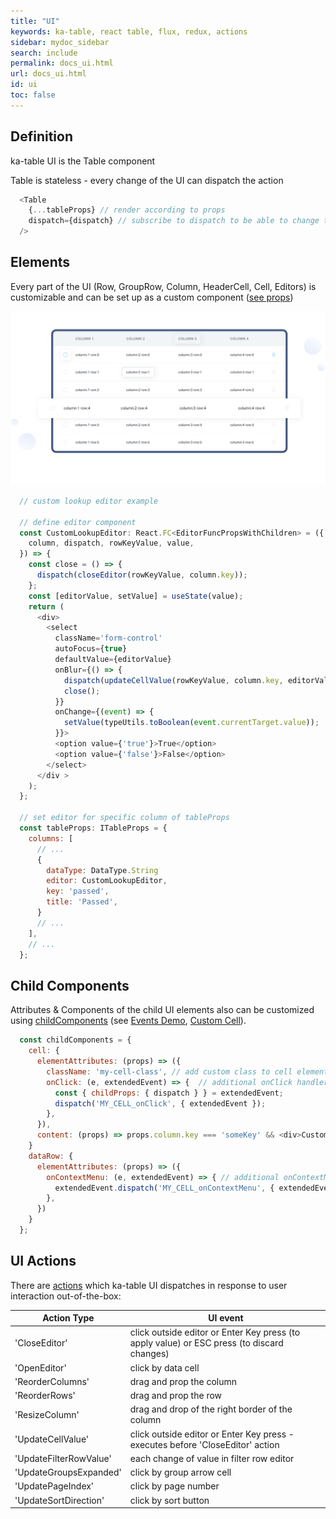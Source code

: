 ```yaml
---
title: "UI"
keywords: ka-table, react table, flux, redux, actions
sidebar: mydoc_sidebar
search: include
permalink: docs_ui.html
url: docs_ui.html
id: ui
toc: false
---
```


## Definition
ka-table UI is the Table component

Table is stateless - every change of the UI can dispatch the action
```js
  <Table
    {...tableProps} // render according to props
    dispatch={dispatch} // subscribe to dispatch to be able to change tableProps
  />
```

## Elements
Every part of the UI (Row, GroupRow, Column, HeaderCell, Cell, Editors) is customizable and can be set up as a custom component ([see props](./docs_props.html))

![Pattern](./images/customisation.svg)

```js
  // custom lookup editor example

  // define editor component
  const CustomLookupEditor: React.FC<EditorFuncPropsWithChildren> = ({
    column, dispatch, rowKeyValue, value,
  }) => {
    const close = () => {
      dispatch(closeEditor(rowKeyValue, column.key));
    };
    const [editorValue, setValue] = useState(value);
    return (
      <div>
        <select
          className='form-control'
          autoFocus={true}
          defaultValue={editorValue}
          onBlur={() => {
            dispatch(updateCellValue(rowKeyValue, column.key, editorValue));
            close();
          }}
          onChange={(event) => {
            setValue(typeUtils.toBoolean(event.currentTarget.value));
          }}>
          <option value={'true'}>True</option>
          <option value={'false'}>False</option>
        </select>
      </div >
    );
  };

  // set editor for specific column of tableProps
  const tableProps: ITableProps = {
    columns: [
      // ...
      {
        dataType: DataType.String
        editor: CustomLookupEditor,
        key: 'passed',
        title: 'Passed',
      }
      // ...
    ],
    // ...
  };
```


## Child Components
Attributes & Components of the child UI elements also can be customized using [childComponents](./docs_props.html#childcomponents) (see [Events Demo](https://komarovalexander.github.io/ka-table/#/events), [Custom Cell](https://komarovalexander.github.io/ka-table/#/custom-cell)).

```js
  const childComponents = {
    cell: {
      elementAttributes: (props) => ({
        className: 'my-cell-class', // add custom class to cell element
        onClick: (e, extendedEvent) => {  // additional onClick handler for cell
          const { childProps: { dispatch } } = extendedEvent;
          dispatch('MY_CELL_onClick', { extendedEvent });
        },
      }),
      content: (props) => props.column.key === 'someKey' && <div>Custom Content</div>; // default in case nothing is returned
    }
    dataRow: {
      elementAttributes: (props) => ({
        onContextMenu: (e, extendedEvent) => { // additional onContextMenu handler for dataRow
          extendedEvent.dispatch('MY_CELL_onContextMenu', { extendedEvent });
        },
      })
    }
  };
```

## UI Actions
There are [actions](./docs_action.html) which ka-table UI dispatches in response to user interaction out-of-the-box:

| Action Type | UI event |
| --- | --- |
| 'CloseEditor' | click outside editor or Enter Key press (to apply value) or ESC press (to discard changes) |
| 'OpenEditor' | click by data cell |
| 'ReorderColumns' | drag and prop the column |
| 'ReorderRows' | drag and prop the row |
| 'ResizeColumn' | drag and drop of the right border of the column |
| 'UpdateCellValue' | click outside editor or Enter Key press - executes before 'CloseEditor' action |
| 'UpdateFilterRowValue' | each change of value in filter row editor |
| 'UpdateGroupsExpanded' | click by group arrow cell |
| 'UpdatePageIndex' | click by page number |
| 'UpdateSortDirection' | click by sort button |
